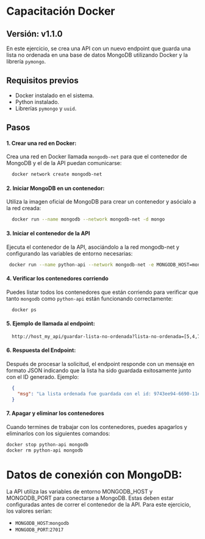 
# Capacitación Docker


## Versión: v1.1.0

En este ejercicio, se crea una API con un nuevo endpoint que guarda una lista no ordenada en una base de datos MongoDB utilizando Docker y la librería `pymongo`.

## Requisitos previos

- Docker instalado en el sistema.
- Python instalado.
- Librerías `pymongo` y `uuid`.


## Pasos
#### 1. Crear una red en Docker: 
Crea una red en Docker llamada `mongodb-net` para que el contenedor de MongoDB y el de la API puedan comunicarse:

```bash
  docker network create mongodb-net
```

#### 2. Iniciar MongoDB en un contenedor: 
Utiliza la imagen oficial de MongoDB para crear un contenedor y asócialo a la red creada:

```bash
  docker run --name mongodb --network mongodb-net -d mongo
```

#### 3. Iniciar el contenedor de la API 
Ejecuta el contenedor de la API, asociándolo a la red mongodb-net y configurando las variables de entorno necesarias:
```bash
 docker run --name python-api --network mongodb-net -e MONGODB_HOST=mongodb -e MONGODB_PORT=27017 -d python-api
```

#### 4. Verificar los contenedores corriendo 
Puedes listar todos los contenedores que están corriendo para verificar que tanto `mongodb` como `python-api` están funcionando correctamente:

```bash
  docker ps
```

#### 5. Ejemplo de llamada al endpoint:
```bash
  http://host_my_api/guardar-lista-no-ordenada?lista-no-ordenada=[5,4,7,2,7,2]
```

#### 6. Respuesta del Endpoint:
Después de procesar la solicitud, el endpoint responde con un mensaje en formato JSON indicando que la lista ha sido guardada exitosamente junto con el ID generado. Ejemplo:
```json
  {
    "msg": "La lista ordenada fue guardada con el id: 9743ee94-6690-11ef-a4d5-089df4cb467e"
  }
```

#### 7. Apagar y eliminar los contenedores
Cuando termines de trabajar con los contenedores, puedes apagarlos y eliminarlos con los siguientes comandos:

```bash
docker stop python-api mongodb
docker rm python-api mongodb
```

# Datos de conexión con MongoDB:
La API utiliza las variables de entorno MONGODB_HOST y MONGODB_PORT para conectarse a MongoDB. Estas deben estar configuradas antes de correr el contenedor de la API. Para este ejercicio, los valores serían:

- `MONGODB_HOST`:`mongodb`
- `MONGODB_PORT`:`27017`



